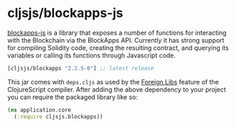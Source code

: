 # cljsjs/blockapps-js

[blockapps-js](https://github.com/blockapps/blockapps-js) is a library that exposes a number of functions for interacting with the Blockchain via the BlockApps API. Currently it has strong support for compiling Solidity code, creating the resulting contract, and querying its variables or calling its functions through Javascript code.

[](dependency)
```clojure
[cljsjs/blockapps "2.2.5-0"] ;; latest release
```
[](/dependency)
This jar comes with `deps.cljs` as used by the [Foreign Libs][flibs] feature
of the ClojureScript compiler. After adding the above dependency to your project you can require the packaged library like so:

```clojure
(ns application.core
  (:require cljsjs.blockapps))
```

[flibs]: https://github.com/clojure/clojurescript/wiki/Packaging-Foreign-Dependencies
